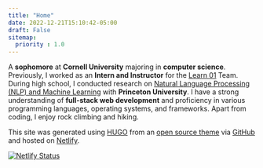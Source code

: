 ```yaml
---
title: "Home"
date: 2022-12-21T15:10:42-05:00
draft: False
sitemap:
  priority : 1.0
---
```


A **sophomore** at **Cornell University** majoring in **computer science**. Previously, I worked as an **Intern and Instructor** for the [Learn 01](https://learn01.io/) Team. During high school, I conducted research on [Natural Language Processing (NLP) and Machine Learning](https://ai4all.princeton.edu/) with **Princeton University**. I have a strong understanding of **full-stack web development** and proficiency in various programming languages, operating systems, and frameworks. Apart from coding, I enjoy rock climbing and hiking.

This site was generated using [HUGO](https://gohugo.io) from an [open source theme](https://github.com/diegolmarques/hugo-resume-temp) via [GitHub](https://www.github.com/) and hosted on [Netlify](https://www.netlify.com/).

[![Netlify Status](https://api.netlify.com/api/v1/badges/0380f14e-d2db-4124-87d0-2dda5fa66072/deploy-status)](https://app.netlify.com/sites/melodic-sundae-9437ec/deploys)
